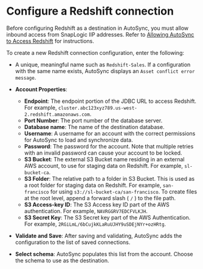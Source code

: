 # Configure a Redshift connection

Before configuring Redshift as a destination in AutoSync, you must allow inbound access from SnapLogic IIP addresses. Refer to [Allowing AutoSync to Access Redshift](https://docs-snaplogic.atlassian.net/wiki/spaces/SD/pages/2610168222/Configuring+a+Redshift+account+as+a+data+destination+in+AutoSync) for instructions.

To create a new Redshift connection configuration, enter the following:

-   A unique, meaningful name such as `Redshift-Sales`. If a configuration with the same name exists, AutoSync displays an `Asset conflict error message`.
-   **Account Properties**:
    -   **Endpoint**: The endpoint portion of the JDBC URL to access Redshift. For example, `cluster.abc123xyz789.us-west-2.redshift.amazonaws.com`.
    -   **Port Number**: The port number of the database server.
    -   **Database name**: The name of the destination database.
    -   **Username**: A username for an account with the correct permissions for AutoSync to load and synchronize data.
    -   **Password**: The password for the account. Note that multiple retries with an invalid password can cause your account to be locked.
    -   **S3 Bucket**: The external S3 Bucket name residing in an external AWS account, to use for staging data on Redshift. For example, `sl-bucket-ca`.
    -   **S3 Folder**: The relative path to a folder in S3 Bucket. This is used as a root folder for staging data on Redshift. For example, `san-francisco` for using `s3://sl-bucket-ca/san-francisco`. To create files at the root level, append a forward slash \( `/` \) to the file path.
    -   **S3 Access-key ID**: The S3 Access key ID part of the AWS authentication. For example, `NAVRGGRV7EDCFVLKJH`.
    -   **S3 Secret Key**: The S3 Secret key part of the AWS Authentication. For example, `2RGiLmL/6bCujkKLaRuUJHY9uSDEjNYr+ozHRtg`.
-   **Validate and Save**: After saving and validating, AutoSync adds the configuration to the list of saved connections.

-   **Select schema**: AutoSync populates this list from the account. Choose the schema to use as the destination.



